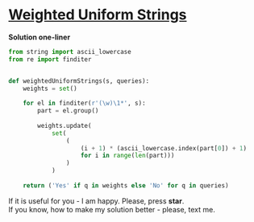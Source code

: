 # [Weighted Uniform Strings](https://www.hackerrank.com/challenges/weighted-uniform-string)

**Solution one-liner**
```python
from string import ascii_lowercase
from re import finditer


def weightedUniformStrings(s, queries):
    weights = set()
        
    for el in finditer(r'(\w)\1*', s):
        part = el.group()
        
        weights.update(
            set(
                (
                    (i + 1) * (ascii_lowercase.index(part[0]) + 1) 
                    for i in range(len(part)))
                )
            )
    
    return ('Yes' if q in weights else 'No' for q in queries)
```

If it is useful for you - I am happy. Please, press **star**.
<br>
If you know, how to make my solution better - please, text me.
